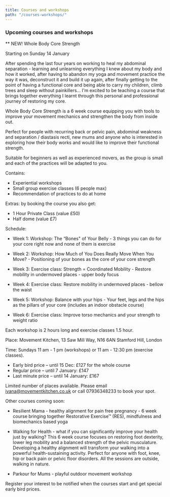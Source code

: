 ```yaml
---
title: Courses and workshops
path: "/courses-workshops/"
---
```


### Upcoming courses and workshops

** NEW! Whole Body Core Strength

Starting on Sunday 14 January

After spending the last four years on working to heal my abdominal separation - learning and unlearning everything I knew about my body and how it worked, after having to abandon my yoga and movement practice the way it was, deconstruct it and build it up again, after finally getting to the point of having a functional core and being able to carry my children, climb trees and sleep without painkillers... I'm excited to be teaching a course that brings together everything I learnt through this personal and professional journey of restoring my core.

Whole Body Core Strength is a 6 week course equipping you with tools to improve your movement mechanics and strengthen the body from inside out.

Perfect for people with recurring back or pelvic pain, abdominal weakness and separation / diastasis recti, new mums and anyone who is interested in exploring how their body works and would like to improve their functional strength.

Suitable for beginners as well as experienced movers, as the group is small and each of the practices will be adapted to you.

Contains:

* Experiential workshops
* Small group exercise classes (6 people max)
* Recommendation of practices to do at home

Extras: by booking the course you also get:

* 1 Hour Private Class (value £50)
* Half dome (value £7)

Schedule:

* Week 1: Workshop: The “Bones" of Your Belly - 3 things you can do for your core right now and none of them is exercise

* Week 2: Workshop: How Much of You Does Really Move When You Move? - Positioning of your bones as the core of your core strength

* Week 3: Exercise class: Strength = Coordinated Mobility - Restore mobility in undermoved places - upper body focus 

* Week 4: Exercise class: Restore mobility in undermoved places - bellow the waist 

* Week 5: Workshop: Balance with your hips - Your feet, legs and the hips as the pillars of your core (includes an indoor obstacle course)

* Week 6: Exercise class: Improve torso mechanics and your strength to weight ratio

Each workshop is 2 hours long and exercise classes 1.5 hour.

Place: Movement Kitchen, 13 Saw Mill Way, N16 6AN Stamford Hill, London

Time: Sundays 11 am - 1 pm (workshops) or 11 am - 12:30 pm (exercise classes).

* Early bird price – until 15 Dec: £127 for the whole course
* Regular price – until 7 January: £147
* Last minute price – until 14 January: £167

Limited number of places available. Please email ivana@movementkitchen.co.uk or call 07936348233 to book your spot. 


Other courses coming soon:

* Resilient Mama - healthy alignment for pain free pregnancy - 6 week course bringing together Restorative Exercise™ (RES), mindfulness and biomechanics based yoga 

* Walking for Health - what if you can significantly improve your health just by walking? This 6 week course focuses on restoring foot dexterity, lower leg mobility and a balanced strength of the pelvic musculature. Developing a healthy alignment will transform your walking into a powerful health-sustaining activity. Perfect for anyone with foot, knee, hip or back pain or pelvic floor disorders. All the sessions are outside, walking in nature.

* Parkour for Mums - playful outdoor movement workshop

Register your interest to be notified when the courses start and get special early bird prices.